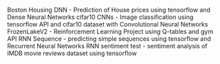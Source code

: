Boston Housing DNN - Prediction of House prices using tensorflow and Dense Neural Networks
cifar10 CNNs - Image classification using tensorflow API and cifar10 dataset with Convolutional Neural Networks
FrozenLakeV2 - Reinforcement Learning Project using Q-tables and gym API
RNN Sequence - predicting simple sequences using tensorflow and Recurrent Neural Networks
RNN sentiment test - sentiment analysis of IMDB movie reviews dataset using tensorflow 
